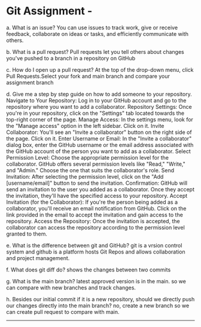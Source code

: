  # Git Assignment - <dogagzm>

a. What is an issue?
You can use issues to track work, give or receive feedback, collaborate on ideas or tasks, and efficiently communicate with others.

b. What is a pull request?
Pull requests let you tell others about changes you've pushed to a branch in a repository on GitHub

c. How do I open up a pull request?
At the top of the drop-down menu, click Pull Requests.Select your fork and main branch and compare your assignment branch

d. Give me a step by step guide on how to add someone to your repository.
Navigate to Your Repository: Log in to your GitHub account and go to the repository where you want to add a collaborator.
Repository Settings: Once you're in your repository, click on the "Settings" tab located towards the top-right corner of the page.
Manage Access: In the settings menu, look for the "Manage access" option in the left sidebar. Click on it.
Invite Collaborator: You'll see an "Invite a collaborator" button on the right side of the page. Click on it.
Enter Username or Email: In the "Invite a collaborator" dialog box, enter the GitHub username or the email address associated with the GitHub account of the person you want to add as a collaborator.
Select Permission Level: Choose the appropriate permission level for the collaborator. GitHub offers several permission levels like "Read," "Write," and "Admin." Choose the one that suits the collaborator's role.
Send Invitation: After selecting the permission level, click on the "Add [username/email]" button to send the invitation.
Confirmation: GitHub will send an invitation to the user you added as a collaborator. Once they accept the invitation, they'll have the specified access to your repository.
Accept Invitation (for the Collaborator): If you're the person being added as a collaborator, you'll receive an email notification from GitHub. Click on the link provided in the email to accept the invitation and gain access to the repository.
Access the Repository: Once the invitation is accepted, the collaborator can access the repository according to the permission level granted to them.

e. What is the difference between git and GitHub?
git is a vrsion control system and github is a platform hosts Git Repos and allows collaboration and project management.

f. What does git diff do?
shows the changes between two commits

g. What is the main branch?
latest approved version is in the  main. so we can compare with new branches and track changes. 

h. Besides our initial commit if it is a new repository, should we directly push our changes directly into the main branch?
no, create a new branch so we can create pull request to compare with main. 

--------------------------------
